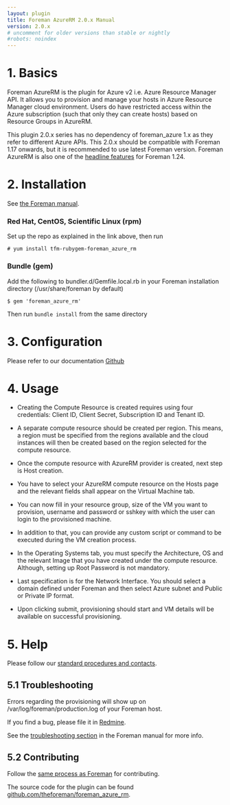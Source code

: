 ```yaml
---
layout: plugin
title: Foreman AzureRM 2.0.x Manual
version: 2.0.x
# uncomment for older versions than stable or nightly
#robots: noindex
---
```


# 1. Basics

Foreman AzureRM is the plugin for Azure v2 i.e. Azure Resource Manager API. It allows you to provision and manage your hosts in Azure Resource Manager cloud environment. Users do have restricted access within the Azure subscription (such that only they can create hosts) based on Resource Groups in AzureRM.

This plugin 2.0.x series has no dependency of foreman_azure 1.x as they refer to different Azure APIs. This 2.0.x should be compatible with Foreman 1.17 onwards, but it is recommended to use latest Foreman version. Foreman AzureRM is also one of the [headline features](https://www.theforeman.org/manuals/1.24/index.html#Headlinefeatures) for Foreman 1.24.

# 2. Installation

See [the Foreman manual]({{site.baseurl}}plugins/#2.2Packageinstallation).

### Red Hat, CentOS, Scientific Linux (rpm)

Set up the repo as explained in the link above, then run

    # yum install tfm-rubygem-foreman_azure_rm

### Bundle (gem)

Add the following to bundler.d/Gemfile.local.rb in your Foreman installation directory (/usr/share/foreman by default)

    $ gem 'foreman_azure_rm'

Then run `bundle install` from the same directory

# 3. Configuration

Please refer to our documentation [Github](https://github.com/theforeman/foreman_azure_rm#foreman-azurerm-plugin)

# 4. Usage
* Creating the Compute Resource is created requires using four credentials: Client ID, Client Secret, Subscription ID and Tenant ID.

* A separate compute resource should be created per region. This means, a region must be specified from the regions available and the cloud instances will then be created based on the region selected for the compute resource.

* Once the compute resource with AzureRM provider is created, next step is Host creation.

* You have to select your AzureRM compute resource on the Hosts page and the relevant fields shall appear on the Virtual Machine tab.

* You can now fill in your resource group, size of the VM you want to provision, username and password or sshkey with which the user can login to the provisioned machine.

* In addition to that, you can provide any custom script or command to be executed during the VM creation process.

* In the Operating Systems tab, you must specify the Architecture, OS and the relevant Image that you have created under the compute resource. Although, setting up Root Password is not mandatory.

* Last specification is for the Network Interface. You should select a domain defined under Foreman and then select Azure subnet and Public or Private IP format.

* Upon clicking submit, provisioning should start and VM details will be available on successful provisioning.

# 5. Help

Please follow our [standard procedures and contacts]({{site.baseurl}}support.html).

## 5.1 Troubleshooting

Errors regarding the provisioning will show up on /var/log/foreman/production.log of your Foreman host.

If you find a bug, please file it in
[Redmine](https://projects.theforeman.org/projects/azurerm/issues).

See the [troubleshooting section]({{site.baseurl}}manuals/latest/index.html#7.2GettingHelp)
in the Foreman manual for more info.

## 5.2 Contributing

Follow the [same process as Foreman]({{site.baseurl}}contribute.html#SubmitPatches)
for contributing.

The source code for the plugin can be found  [github.com/theforeman/foreman_azure_rm](https://github.com/theforeman/foreman_azure_rm).
